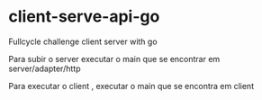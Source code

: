 # client-serve-api-go
Fullcycle challenge client server with go


Para subir o server executar o main que se encontrar em server/adapter/http

Para executar o client , executar o main que se encontra em client
